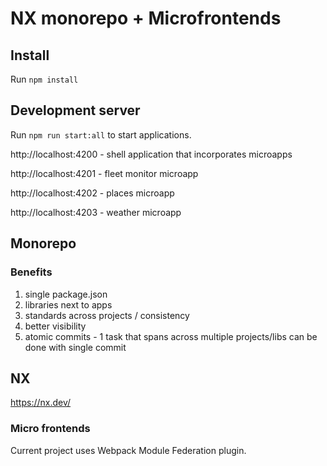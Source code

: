 # NX monorepo + Microfrontends

## Install

Run `npm install`

## Development server

Run `npm run start:all` to start applications.

http://localhost:4200 - shell application that incorporates microapps

http://localhost:4201 - fleet monitor microapp

http://localhost:4202 - places microapp

http://localhost:4203 - weather microapp

## Monorepo

### Benefits

1. single package.json
2. libraries next to apps
3. standards across projects / consistency
4. better visibility
5. atomic commits - 1 task that spans across multiple projects/libs can be done with single commit

## NX

https://nx.dev/

### Micro frontends

Current project uses Webpack Module Federation plugin.
